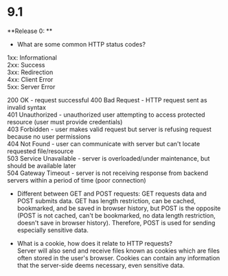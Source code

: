 # **9.1**

**Release 0: **

* What are some common HTTP status codes?

1xx: Informational  
2xx: Success  
3xx: Redirection  
4xx: Client Error  
5xx: Server Error  

200 OK - request successful
400 Bad Request - HTTP request sent as invalid syntax  
401 Unauthorized - unauthorized user attempting to access protected resource (user must provide credentials)  
403 Forbidden - user makes valid request but server is refusing request because no user permissions  
404 Not Found - user can communicate with server but can't locate requested file/resource  
503 Service Unavailable - server is overloaded/under maintenance, but should be available later  
504 Gateway Timeout - server is not receiving response from backend servers within a period of time (poor connection)

* Different between GET and POST requests:  GET requests data and POST submits data. GET has length restriction, can be cached, bookmarked, and be saved in browser history, but POST is the opposite (POST is not cached, can't be bookmarked, no data length restriction, doesn't save in browser history). Therefore, POST is used for sending especially sensitive data.

* What is a cookie, how does it relate to HTTP requests?  
Server will also send and receive files known as cookies which are files often stored in the user's browser. Cookies can contain any information that the server-side deems necessary, even sensitive data.
